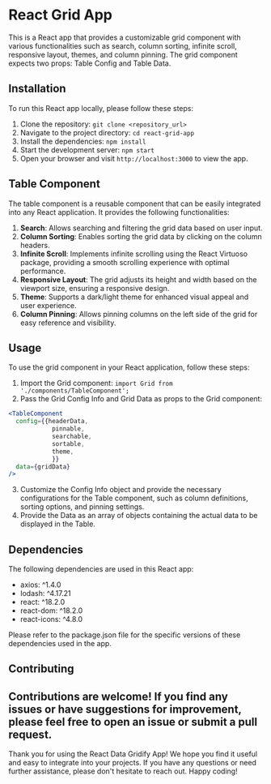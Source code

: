 # React Grid App

This is a React app that provides a customizable grid component with various functionalities such as search, column sorting, infinite scroll, responsive layout, themes, and column pinning. The grid component expects two props: Table Config and Table Data.

## Installation

To run this React app locally, please follow these steps:

1. Clone the repository: `git clone <repository_url>`
2. Navigate to the project directory: `cd react-grid-app`
3. Install the dependencies: `npm install`
4. Start the development server: `npm start`
5. Open your browser and visit `http://localhost:3000` to view the app.

## Table Component

The table component is a reusable component that can be easily integrated into any React application. It provides the following functionalities:

1. **Search**: Allows searching and filtering the grid data based on user input.
2. **Column Sorting**: Enables sorting the grid data by clicking on the column headers.
3. **Infinite Scroll**: Implements infinite scrolling using the React Virtuoso package, providing a smooth scrolling experience with optimal performance.
4. **Responsive Layout**: The grid adjusts its height and width based on the viewport size, ensuring a responsive design.
5. **Theme**: Supports a dark/light theme for enhanced visual appeal and user experience.
6. **Column Pinning**: Allows pinning columns on the left side of the grid for easy reference and visibility.

## Usage

To use the grid component in your React application, follow these steps:

1. Import the Grid component: `import Grid from './components/TableComponent';`
2. Pass the Grid Config Info and Grid Data as props to the Grid component:
```jsx
<TableComponent
  config={{headerData,
            pinnable,
            searchable,
            sortable,
            theme,
            }} 
  data={gridData}
/>
```
3. Customize the Config Info object and provide the necessary configurations for the Table component, such as column definitions, sorting options, and pinning settings.
4. Provide the Data as an array of objects containing the actual data to be displayed in the Table.

## Dependencies

The following dependencies are used in this React app:

- axios: ^1.4.0
- lodash: ^4.17.21
- react: ^18.2.0
- react-dom: ^18.2.0
- react-icons: ^4.8.0

Please refer to the package.json file for the specific versions of these dependencies used in the app.

## Contributing

Contributions are welcome! If you find any issues or have suggestions for improvement, please feel free to open an issue or submit a pull request.
---

Thank you for using the React Data Gridify App! We hope you find it useful and easy to integrate into your projects. If you have any questions or need further assistance, please don't hesitate to reach out. Happy coding!
